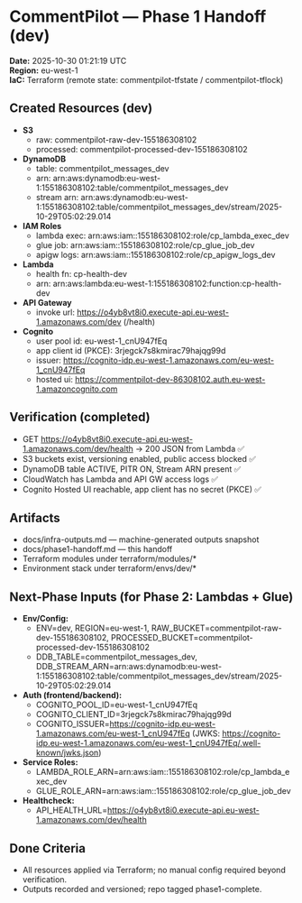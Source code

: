 # CommentPilot — Phase 1 Handoff (dev)
**Date:** 2025-10-30 01:21:19 UTC  
**Region:** eu-west-1  
**IaC:** Terraform (remote state: commentpilot-tfstate / commentpilot-tflock)

## Created Resources (dev)
- **S3**
  - raw: commentpilot-raw-dev-155186308102
  - processed: commentpilot-processed-dev-155186308102
- **DynamoDB**
  - table: commentpilot_messages_dev
  - arn: arn:aws:dynamodb:eu-west-1:155186308102:table/commentpilot_messages_dev
  - stream arn: arn:aws:dynamodb:eu-west-1:155186308102:table/commentpilot_messages_dev/stream/2025-10-29T05:02:29.014
- **IAM Roles**
  - lambda exec: arn:aws:iam::155186308102:role/cp_lambda_exec_dev
  - glue job: arn:aws:iam::155186308102:role/cp_glue_job_dev
  - apigw logs: arn:aws:iam::155186308102:role/cp_apigw_logs_dev
- **Lambda**
  - health fn: cp-health-dev
  - arn: arn:aws:lambda:eu-west-1:155186308102:function:cp-health-dev
- **API Gateway**
  - invoke url: https://o4yb8vt8i0.execute-api.eu-west-1.amazonaws.com/dev (/health)
- **Cognito**
  - user pool id: eu-west-1_cnU947fEq
  - app client id (PKCE): 3rjegck7s8kmirac79hajqg99d
  - issuer: https://cognito-idp.eu-west-1.amazonaws.com/eu-west-1_cnU947fEq
  - hosted ui: https://commentpilot-dev-86308102.auth.eu-west-1.amazoncognito.com

## Verification (completed)
- GET https://o4yb8vt8i0.execute-api.eu-west-1.amazonaws.com/dev/health → 200 JSON from Lambda ✅
- S3 buckets exist, versioning enabled, public access blocked ✅
- DynamoDB table ACTIVE, PITR ON, Stream ARN present ✅
- CloudWatch has Lambda and API GW access logs ✅
- Cognito Hosted UI reachable, app client has no secret (PKCE) ✅

## Artifacts
- docs/infra-outputs.md — machine-generated outputs snapshot
- docs/phase1-handoff.md — this handoff
- Terraform modules under terraform/modules/*
- Environment stack under terraform/envs/dev/*

## Next-Phase Inputs (for Phase 2: Lambdas + Glue)
- **Env/Config:**  
  - ENV=dev, REGION=eu-west-1, RAW_BUCKET=commentpilot-raw-dev-155186308102, PROCESSED_BUCKET=commentpilot-processed-dev-155186308102
  - DDB_TABLE=commentpilot_messages_dev, DDB_STREAM_ARN=arn:aws:dynamodb:eu-west-1:155186308102:table/commentpilot_messages_dev/stream/2025-10-29T05:02:29.014
- **Auth (frontend/backend):**  
  - COGNITO_POOL_ID=eu-west-1_cnU947fEq
  - COGNITO_CLIENT_ID=3rjegck7s8kmirac79hajqg99d
  - COGNITO_ISSUER=https://cognito-idp.eu-west-1.amazonaws.com/eu-west-1_cnU947fEq (JWKS: https://cognito-idp.eu-west-1.amazonaws.com/eu-west-1_cnU947fEq/.well-known/jwks.json)
- **Service Roles:**  
  - LAMBDA_ROLE_ARN=arn:aws:iam::155186308102:role/cp_lambda_exec_dev
  - GLUE_ROLE_ARN=arn:aws:iam::155186308102:role/cp_glue_job_dev
- **Healthcheck:**  
  - API_HEALTH_URL=https://o4yb8vt8i0.execute-api.eu-west-1.amazonaws.com/dev/health

## Done Criteria
- All resources applied via Terraform; no manual config required beyond verification.
- Outputs recorded and versioned; repo tagged phase1-complete.
